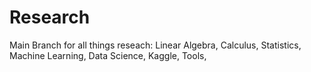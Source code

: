 # Research
Main Branch for all things reseach: 
Linear Algebra,
Calculus,
Statistics,
Machine Learning,
Data Science,
Kaggle,
Tools,
